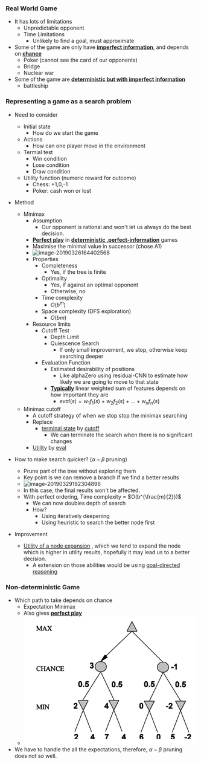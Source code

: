 ### Real World Game

- It has lots of limitations
  - Unpredictable opponent
  - Time Limitations
    - Unlikely to find a goal, must approximate
- Some of the game are only have **<u>imperfect information</u>**, and depends on **<u>chance</u>**
  - Poker (cannot see the card of our opponents)
  - Bridge
  - Nuclear war
- Some of the game are **<u>deterministic but with imperfect information</u>**
  - battleship



### Representing a game as a search problem

- Need to consider
  - Initial state
    - How do we start the game
  - Actions
    - How can one player move in the environment
  - Termial test
    - Win condition
    - Lose condition
    - Draw condition
  - Utility function (numeric reward for outcome)
    - Chess: +1,0,-1
    - Poker: cash won or lost

- Method
  - Minimax
    - Assumption
      - Our opponent is rational and won't let us always do the best decision.
    - **<u>Perfect play</u>** in **<u>deterministic ,perfect-information</u>** games
    - Maximise the minimal value in successor (chose A1)
    - ![image-20190326164402568](assets/image-20190326164402568.png)
    - Properties
      - Completeness
        - Yes, if the tree is finite
      - Optimality
        - Yes, if against an optimal opponent
        - Otherwise, no
      - Time complexity
        - $O(b^m)$
      - Space complexity (DFS exploration)
        - $O(bm)$
    - Resource limits
      - Cutoff Test
        - Depth Limit
        - Quiescence Search
          - If only small improvement, we stop, otherwise keep searching deeper
      - Evaluation Function
        - Estimated desirability of positions
          - Like alphaZero using residual-CNN to estimate how likely we are going to move to that state
        - **<u>Typically</u>** linear weighted sum of features depends on how important they are
          - $eval(s) = w_1f_1(s) + w_2f_2(s) + … + w_nf_n(s)$
  - Minimax cutoff
    - A cutoff strategy of when we stop stop the minimax searching
    - Replace
      - <u>terminal state</u> by <u>cutoff</u>
        - We can terminate the search when there is no significant changes
    - <u>Utility</u> by <u>eval</u>
  
- How to make search quicker?  ($\alpha-\beta$ pruning)

  - Prune part of the tree without exploring them
  - Key point is we can remove a branch if we find a better results
  - ![image-20190329192304896](assets/image-20190329192304896.png)
  - In this case, the final results won't be affected.
  - With perfect ordering, Time complexity = $O(b^{\frac{m}{2}})$
    - We can now doubles depth of search
    - How?
      - Using iteratively deepening
      - Using heuristic to search the better node first
- Improvement
    - <u>Utility of a node expansion</u> , which we tend to expand the node which is higher in utility results, hopefully it may lead us to a better decision.
      - A extension on those abilities would be using <u>goal-directed reasoning</u>



### Non-deterministic Game

- Which path to take depends on chance
  - Expectation Minimax
  - Also gives **<u>perfect play</u>**
  - ![image-20190619161618966](assets/image-20190619161618966.png)
- We have to handle the all the expectations, therefore, $\alpha-\beta$ pruning does not so well.
